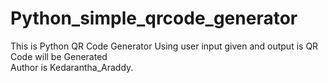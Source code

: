 # Python_simple_qrcode_generator
This is Python QR Code Generator Using user input given and output is QR Code will be Generated
<br>
Author is Kedarantha_Araddy.
